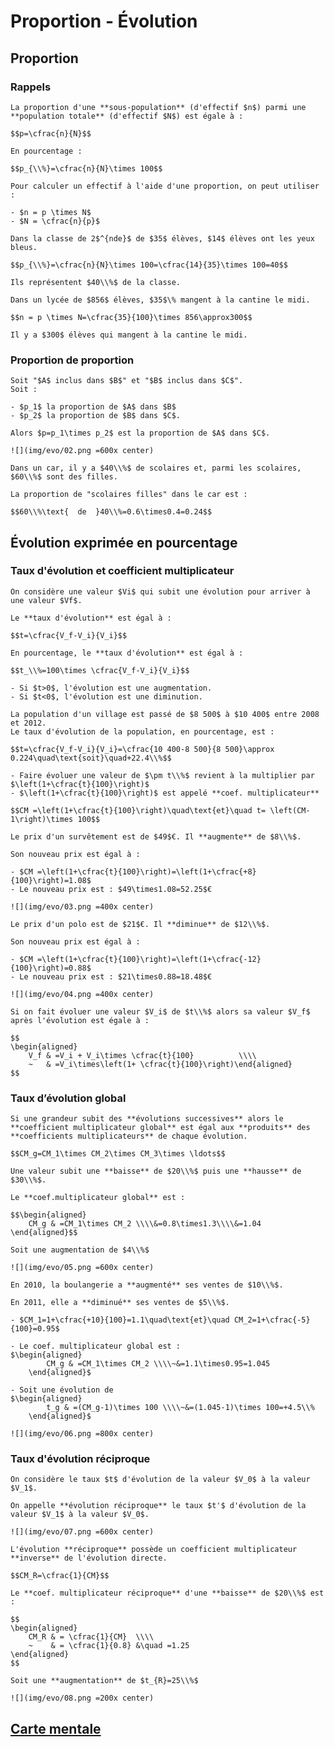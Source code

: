 # Proportion - Évolution

<!-- toc -->

## Proportion

### Rappels

```admonish def
La proportion d'une **sous-population** (d'effectif $n$) parmi une **population totale** (d'effectif $N$) est égale à :

$$p=\cfrac{n}{N}$$

En pourcentage :

$$p_{\\%}=\cfrac{n}{N}\times 100$$
```

```admonish rem
Pour calculer un effectif à l'aide d'une proportion, on peut utiliser :

- $n = p \times N$
- $N = \cfrac{n}{p}$
```

```admonish meth title="Méthode : Calculer une proportion"
Dans la classe de 2$^{nde}$ de $35$ élèves, $14$ élèves ont les yeux bleus.

$$p_{\\%}=\cfrac{n}{N}\times 100=\cfrac{14}{35}\times 100=40$$

Ils représentent $40\\%$ de la classe.
```

```admonish meth title="Méthode : Calculer un effectif"
Dans un lycée de $856$ élèves, $35$\% mangent à la cantine le midi.

$$n = p \times N=\cfrac{35}{100}\times 856\approx300$$

Il y a $300$ élèves qui mangent à la cantine le midi.
```

### Proportion de proportion

```admonish prop
Soit "$A$ inclus dans $B$" et "$B$ inclus dans $C$".
Soit :

- $p_1$ la proportion de $A$ dans $B$
- $p_2$ la proportion de $B$ dans $C$.

Alors $p=p_1\times p_2$ est la proportion de $A$ dans $C$.

![](img/evo/02.png =600x center)
```

```admonish ex
Dans un car, il y a $40\\%$ de scolaires et, parmi les scolaires, $60\\%$ sont des filles.

La proportion de "scolaires filles" dans le car est :

$$60\\%\text{  de  }40\\%=0.6\times0.4=0.24$$
```

## Évolution exprimée en pourcentage

### Taux d'évolution et coefficient multiplicateur

```admonish def
On considère une valeur $Vi$ qui subit une évolution pour arriver à une valeur $Vf$.

Le **taux d'évolution** est égal à :

$$t=\cfrac{V_f-V_i}{V_i}$$
```

```admonish rem
En pourcentage, le **taux d'évolution** est égal à :

$$t_\\%=100\times \cfrac{V_f-V_i}{V_i}$$
```

```admonish rem
- Si $t>0$, l'évolution est une augmentation.
- Si $t<0$, l'évolution est une diminution.
```

```admonish ex
La population d'un village est passé de $8 500$ à $10 400$ entre 2008 et 2012.
Le taux d'évolution de la population, en pourcentage, est :

$$t=\cfrac{V_f-V_i}{V_i}=\cfrac{10 400-8 500}{8 500}\approx 0.224\quad\text{soit}\quad+22.4\\%$$
```

```admonish prop
- Faire évoluer une valeur de $\pm t\\%$ revient à la multiplier par $\left(1+\cfrac{t}{100}\right)$
- $\left(1+\cfrac{t}{100}\right)$ est appelé **coef. multiplicateur**

$$CM =\left(1+\cfrac{t}{100}\right)\quad\text{et}\quad t= \left(CM-1\right)\times 100$$
```

```admonish ex
Le prix d'un survêtement est de $49$€. Il **augmente** de $8\\%$.

Son nouveau prix est égal à :

- $CM =\left(1+\cfrac{t}{100}\right)=\left(1+\cfrac{+8}{100}\right)=1.08$
- Le nouveau prix est : $49\times1.08=52.25$€

![](img/evo/03.png =400x center)
```

```admonish ex
Le prix d'un polo est de $21$€. Il **diminue** de $12\\%$.

Son nouveau prix est égal à :

- $CM =\left(1+\cfrac{t}{100}\right)=\left(1+\cfrac{-12}{100}\right)=0.88$
- Le nouveau prix est : $21\times0.88=18.48$€

![](img/evo/04.png =400x center)
```

```admonish demo
Si on fait évoluer une valeur $V_i$ de $t\\%$ alors sa valeur $V_f$ après l'évolution est égale à :

$$
\begin{aligned}
	V_f & =V_i + V_i\times \cfrac{t}{100}          \\\\
	~   & =V_i\times\left(1+ \cfrac{t}{100}\right)\end{aligned}
$$
```

### Taux d’évolution global

```admonish prop
Si une grandeur subit des **évolutions successives** alors le **coefficient multiplicateur global** est égal aux **produits** des **coefficients multiplicateurs** de chaque évolution.

$$CM_g=CM_1\times CM_2\times CM_3\times \ldots$$
```

```admonish ex
Une valeur subit une **baisse** de $20\\%$ puis une **hausse** de $30\\%$.

Le **coef.multiplicateur global** est :

$$\begin{aligned}
	CM_g & =CM_1\times CM_2 \\\\&=0.8\times1.3\\\\&=1.04
\end{aligned}$$

Soit une augmentation de $4\\%$

![](img/evo/05.png =600x center)
```

```admonish ex
En 2010, la boulangerie a **augmenté** ses ventes de $10\\%$.

En 2011, elle a **diminué** ses ventes de $5\\%$.

- $CM_1=1+\cfrac{+10}{100}=1.1\quad\text{et}\quad CM_2=1+\cfrac{-5}{100}=0.95$

- Le coef. multiplicateur global est :
$\begin{aligned}
		CM_g & =CM_1\times CM_2 \\\\~&=1.1\times0.95=1.045
	\end{aligned}$

- Soit une évolution de
$\begin{aligned}
		t_g & =(CM_g-1)\times 100 \\\\~&=(1.045-1)\times 100=+4.5\\%
	\end{aligned}$

![](img/evo/06.png =800x center)
```

### Taux d'évolution réciproque

```admonish def
On considère le taux $t$ d'évolution de la valeur $V_0$ à la valeur $V_1$.

On appelle **évolution réciproque** le taux $t'$ d'évolution de la valeur $V_1$ à la valeur $V_0$.

![](img/evo/07.png =600x center)
```

```admonish prop
L'évolution **réciproque** possède un coefficient multiplicateur **inverse** de l'évolution directe.

$$CM_R=\cfrac{1}{CM}$$
```

```admonish ex
Le **coef. multiplicateur réciproque** d'une **baisse** de $20\\%$ est :

$$
\begin{aligned}
	CM_R & = \cfrac{1}{CM}  \\\\
	~    & = \cfrac{1}{0.8} &\quad =1.25
\end{aligned}
$$

Soit une **augmentation** de $t_{R}=25\\%$

![](img/evo/08.png =200x center)
```

## [Carte mentale](https://mermaid.live/view#pako:eNqNVN1umzAUfpUjCylECxmQEBKkXGXTrlJNU5WLyVLkgUktge0aU2VDPMAepc-RF6tDQ2KmttoNss85348_wA1KRUZRgjzPwzwVPGeHBHMA_UBLmsDoF6noCPOuXTKelUSe20oIPR5_V0IKpZng8BlOf59EUZ83rnseAbi1X_cAFsLtawAuRhZTAo6D8WNNMpBrjHNF0oa3zV1rymg8QH3Nc5pqltsYvpaAsWYlreDuA8i90KSwgXeWmByKuZa9jFrnGnI7jtwHsAa5D68W5H5mUY2tkK7ktxpUrJQFHbLek_oI2ej03E9ZnnXvebfPwYPdnrXNzmNvROU4my1cUMYbPeqG6rav6H8AHWQjaD7d1oVmUzsnw7OGAD7BRVq3TeD77VsMH1t3N1svGPdBGY5h5nYsdZrSqmJPtBqe6l2L-29r8wh6crMOL2uMi0zoCt4VU6fnlEklHmv6v2I_-tcQtM1m20eBr589mqCDYhlKclJUdIJKqkpy3qPmPIJR97dhlJhlRnNiNDDCvDU4SfhPIUqUaFUbpBL14eHKU8uMaPqFkYMitxHKM6o2ouYaJVEYdBwoadARJbNgGi6XQRTFYTwPl3E8m6DfpuwvpvNV4C9MK176y3k7QX86VX-6ioJZvFhFKz9azXw_nCCaMS3U9vXe6K6P9gXaNE8L)
